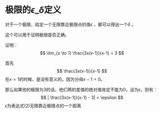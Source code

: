 # 极限的$\epsilon$_$\delta$定义



对于一个极限，给定一个无限靠近极限点的值$\epsilon$ ，都可以得出一个$\delta$ 。

这个可以用于证明极限是否正确。



证明：
$$
\lim_{x \to 1} \frac{3x(x-1)}{x-1} = 3
$$


首先
$$
\frac{3x(x-1)}{x-1}
$$
在$x=1$的时候，是没有意义的。因为分母$x-1=0$。

那么如果他的极限为3的话，他们两的差值的绝对值肯定不能为0，设为$\epsilon$，则有：
$$
| \frac{3x(x-1)}{x-1} - 3| < \epsilon
$$
$\epsilon$为表达式(2)无限靠近极限点的一个距离



